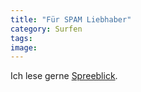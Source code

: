 ```yaml
---
title: "Für SPAM Liebhaber"
category: Surfen
tags: 
image: 
---
```


Ich lese gerne [Spreeblick](http://www.spreeblick.com/2006/09/05/dear-boingboing-readers/).